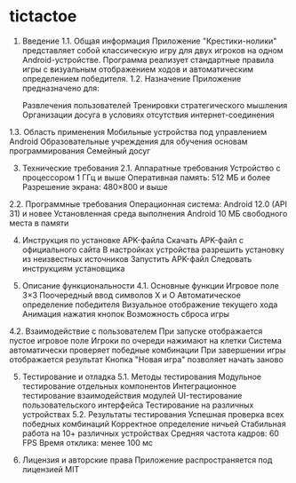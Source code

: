 # tictactoe
1. Введение
  1.1. Общая информация
       Приложение "Крестики-нолики" представляет собой классическую игру для двух игроков на одном Android-устройстве. Программа реализует стандартные правила игры с визуальным отображением ходов и автоматическим определением победителя.
  1.2. Назначение
    Приложение предназначено для:
    
    Развлечения пользователей
    Тренировки стратегического мышления
    Организации досуга в условиях отсутствия интернет-соединения
   
1.3. Область применения
   Мобильные устройства под управлением Android
   Образовательные учреждения для обучения основам программирования
   Семейный досуг

3. Технические требования
  2.1. Аппаратные требования
    Устройство с процессором 1 ГГц и выше
    Оперативная память: 512 МБ и более
    Разрешение экрана: 480×800 и выше
   
  2.2. Программные требования
    Операционная система: Android 12.0 (API 31) и новее
    Установленная среда выполнения Android
    10 МБ свободного места в памяти
   
4. Инструкция по установке APK-файла
  Скачать APK-файл с официального сайта
  В настройках устройства разрешить установку из неизвестных источников
  Запустить APK-файл
  Следовать инструкциям установщика

5. Описание функциональности
  4.1. Основные функции
    Игровое поле 3×3
    Поочередный ввод символов X и O
    Автоматическое определение победителя
    Визуальное отображение текущего хода
    Анимация нажатия кнопок
    Возможность сброса игры
   
  4.2. Взаимодействие с пользователем
    При запуске отображается пустое игровое поле
    Игроки по очереди нажимают на клетки
    Система автоматически проверяет победные комбинации
    При завершении игры отображается результат
    Кнопка "Новая игра" позволяет начать заново

5. Тестирование и отладка
  5.1. Методы тестирования
    Модульное тестирование отдельных компонентов
    Интеграционное тестирование взаимодействия модулей
    UI-тестирование пользовательского интерфейса
    Тестирование на различных устройствах
  5.2. Результаты тестирования
    Успешная проверка всех победных комбинаций
    Корректное определение ничьей
    Стабильная работа на 10+ различных устройствах
    Средняя частота кадров: 60 FPS
    Время отклика: менее 100 мс
   
7. Лицензия и авторские права
  Приложение распространяется под лицензией MIT
